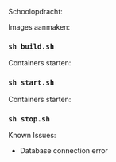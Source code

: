 Schoolopdracht:

Images aanmaken:
### `sh build.sh`

Containers starten:
### `sh start.sh`

Containers starten:
### `sh stop.sh`

Known Issues:
- Database connection error